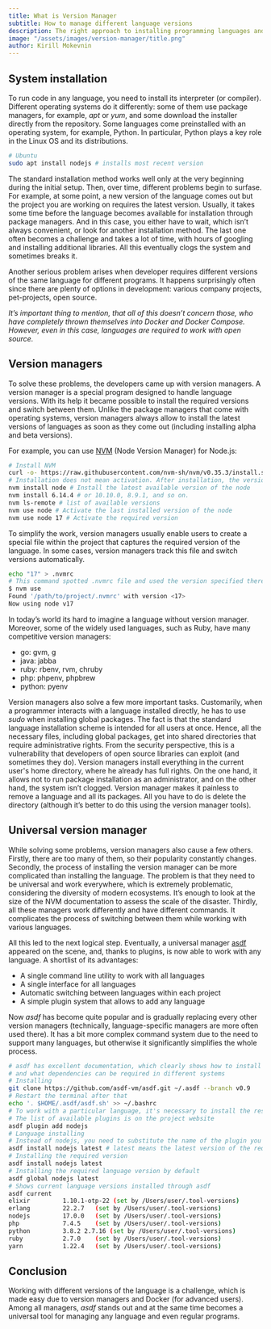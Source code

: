 ```yaml
---
title: What is Version Manager
subtitle: How to manage different language versions
description: The right approach to installing programming languages and updating them. Universal asdf version manager
image: "/assets/images/version-manager/title.png"
author: Kirill Mokevnin
---
```


## System installation

To run code in any language, you need to install its interpreter (or compiler). Different operating systems do it differently: some of them use package managers, for example, *apt* or *yum*, and some download the installer directly from the repository. Some languages come preinstalled with an operating system, for example, Python. In particular, Python plays a key role in the Linux OS and its distributions.

```bash
# Ubuntu
sudo apt install nodejs # installs most recent version
```
The standard installation method works well only at the very beginning during the initial setup. Then, over time, different problems begin to surfase. For example, at some point, a new version of the language comes out but the project you are working on requires the latest version. Usually, it takes some time before the language becomes available for installation through package managers. And in this case, you either have to wait, which isn’t always convenient, or look for another installation method. The last one often becomes a challenge and takes a lot of time, with hours of googling and installing additional libraries. All this eventually clogs the system and sometimes breaks it.

Another serious problem arises when developer requires different versions of the same language for different programs. It happens surprisingly often since there are plenty of options in development: various company projects, pet-projects, open source.

*It’s important thing to mention, that all of this doesn’t concern those, who have completely thrown themselves into Docker and Docker Compose. However, even in this case, languages are required to work with open source.*

## Version managers

To solve these problems, the developers came up with version managers. A version manager is a special program designed to handle language versions. With its help it became possible to install the required versions and switch between them. Unlike the package managers that come with operating systems, version managers always allow to install the latest versions of languages as soon as they come out (including installing alpha and beta versions).

For example, you can use [NVM](https://github.com/nvm-sh/nvm) (Node Version Manager) for Node.js:

```bash
# Install NVM
curl -o- https://raw.githubusercontent.com/nvm-sh/nvm/v0.35.3/install.sh | bash
# Installation does not mean activation. After installation, the version that was before installation will remain active
nvm install node # Install the latest available version of the node
nvm install 6.14.4 # or 10.10.0, 8.9.1, and so on.
nvm ls-remote # list of available versions
nvm use node # Activate the last installed version of the node
nvm use node 17 # Activate the required version
```
To simplify the work, version managers usually enable users to create a special file within the project that captures the required version of the language. In some cases, version managers track this file and switch versions automatically.
```bash
echo "17" > .nvmrc
# This command spotted .nvmrc file and used the version specified there
$ nvm use
Found '/path/to/project/.nvmrc' with version <17>
Now using node v17
```
In today’s world its hard to imagine a language without version manager. Moreover, some of the widely used languages, such as Ruby, have many competitive version managers:
* go: gvm, g
* java: jabba
* ruby: rbenv, rvm, chruby
* php: phpenv, phpbrew
* python: pyenv

Version managers also solve a few more important tasks. Customarily, when a programmer interacts with a language installed directly, he has to use *sudo* when installing global packages. The fact is that the standard language installation scheme is intended for all users at once. Hence, all the necessary files, including global packages, get into shared directories that require administrative rights. From the security perspective, this is a vulnerability that developers of open source libraries can exploit (and sometimes they do). Version managers install everything in the current user's home directory, where he already has full rights. On the one hand, it allows not to run package installation as an administrator, and on the other hand, the system isn’t clogged. Version manager makes it painless to remove a language and all its packages. All you have to do is delete the directory (although it’s better to do this using the version manager tools).

## Universal version manager

While solving some problems, version managers also cause a few others. Firstly, there are too many of them, so their popularity constantly changes. Secondly, the process of installing the version manager can be more complicated than installing the language. The problem is that they need to be universal and work everywhere, which is extremely problematic, considering the diversity of modern ecosystems. It’s enough to look at the size of the NVM documentation to assess the scale of the disaster. Thirdly, all these managers work differently and have different commands. It complicates the process of switching between them while working with various languages.

All this led to the next logical step. Eventually, a universal manager [asdf](https://asdf-vm.com/) appeared on the scene, and, thanks to plugins, is now able to work with any language. A shortlist of its advantages:

* A single command line utility to work with all languages
* A single interface for all languages
* Automatic switching between languages within each project
* A simple plugin system that allows to add any language

Now *asdf* has become quite popular and is gradually replacing every other version managers (technically, language-specific managers are more often used there). It has a bit more complex command system due to the need to support many languages, but otherwise it significantly simplifies the whole process.

```bash
# asdf has excellent documentation, which clearly shows how to install it,
# and what dependencies can be required in different systems
# Installing
git clone https://github.com/asdf-vm/asdf.git ~/.asdf --branch v0.9
# Restart the terminal after that
echo '. $HOME/.asdf/asdf.sh' >> ~/.bashrc
# To work with a particular language, it's necessary to install the respective plugin
# The list of available plugins is on the project website
asdf plugin add nodejs
# Language installing
# Instead of nodejs, you need to substitute the name of the plugin you are working with
asdf install nodejs latest # latest means the latest version of the required language
# Installing the required version
asdf install nodejs latest
# Installing the required language version by default
asdf global nodejs latest
# Shows current language versions installed through asdf
asdf current
elixir         1.10.1-otp-22 (set by /Users/user/.tool-versions)
erlang         22.2.7   (set by /Users/user/.tool-versions)
nodejs         17.0.0   (set by /Users/user/.tool-versions)
php            7.4.5    (set by /Users/user/.tool-versions)
python         3.8.2 2.7.16 (set by /Users/user/.tool-versions)
ruby           2.7.0    (set by /Users/user/.tool-versions)
yarn           1.22.4   (set by /Users/user/.tool-versions)
```
## Conclusion

Working with different versions of the language is a challenge, which is made easy due to version managers and Docker (for advanced users). Among all managers, *asdf* stands out and at the same time becomes a universal tool for managing any language and even regular programs.
